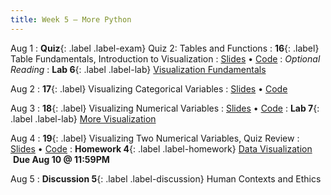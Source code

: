 ```yaml
---
title: Week 5 — More Python
---
```


Aug 1
: **Quiz**{: .label .label-exam} Quiz 2: Tables and Functions
: **16**{: .label} Table Fundamentals, Introduction to Visualization
  : [Slides](#) &#8226; [Code](#)
: *Optional Reading*
: **Lab 6**{: .label .label-lab} [Visualization Fundamentals](#)

Aug 2
: **17**{: .label} Visualizing Categorical Variables
  : [Slides](#) &#8226; [Code](#)

Aug 3
: **18**{: .label} Visualizing Numerical Variables
  : [Slides](#) &#8226; [Code](#)
: **Lab 7**{: .label .label-lab} [More Visualization](#)

Aug 4
: **19**{: .label} Visualizing Two Numerical Variables, Quiz Review
  : [Slides](#) &#8226; [Code](#)
: **Homework 4**{: .label .label-homework} [Data Visualization](#) &nbsp;**Due Aug 10 @ 11:59PM**

Aug 5
: **Discussion 5**{: .label .label-discussion} Human Contexts and Ethics
